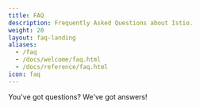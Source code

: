 ```yaml
---
title: FAQ
description: Frequently Asked Questions about Istio.
weight: 20
layout: faq-landing
aliases:
  - /faq
  - /docs/welcome/faq.html
  - /docs/reference/faq.html
icon: faq
---
```


You've got questions? We've got answers!
